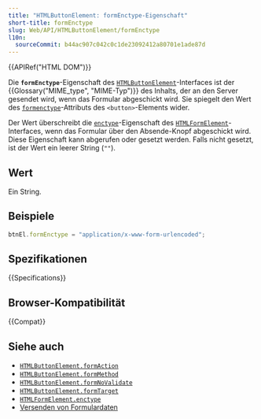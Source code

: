 ```yaml
---
title: "HTMLButtonElement: formEnctype-Eigenschaft"
short-title: formEnctype
slug: Web/API/HTMLButtonElement/formEnctype
l10n:
  sourceCommit: b44ac907c042c0c1de23092412a80701e1ade87d
---
```


{{APIRef("HTML DOM")}}

Die **`formEnctype`**-Eigenschaft des [`HTMLButtonElement`](/de/docs/Web/API/HTMLButtonElement)-Interfaces ist der {{Glossary("MIME_type", "MIME-Typ")}} des Inhalts, der an den Server gesendet wird, wenn das Formular abgeschickt wird. Sie spiegelt den Wert des [`formenctype`](/de/docs/Web/HTML/Element/button#formenctype)-Attributs des `<button>`-Elements wider.

Der Wert überschreibt die [`enctype`](/de/docs/Web/API/HTMLFormElement/enctype)-Eigenschaft des [`HTMLFormElement`](/de/docs/Web/API/HTMLFormElement)-Interfaces, wenn das Formular über den Absende-Knopf abgeschickt wird. Diese Eigenschaft kann abgerufen oder gesetzt werden. Falls nicht gesetzt, ist der Wert ein leerer String (`""`).

## Wert

Ein String.

## Beispiele

```js
btnEl.formEnctype = "application/x-www-form-urlencoded";
```

## Spezifikationen

{{Specifications}}

## Browser-Kompatibilität

{{Compat}}

## Siehe auch

- [`HTMLButtonElement.formAction`](/de/docs/Web/API/HTMLButtonElement/formAction)
- [`HTMLButtonElement.formMethod`](/de/docs/Web/API/HTMLButtonElement/formMethod)
- [`HTMLButtonElement.formNoValidate`](/de/docs/Web/API/HTMLButtonElement/formNoValidate)
- [`HTMLButtonElement.formTarget`](/de/docs/Web/API/HTMLButtonElement/formTarget)
- [`HTMLFormElement.enctype`](/de/docs/Web/API/HTMLFormElement/enctype)
- [Versenden von Formulardaten](/de/docs/Learn/Forms/Sending_and_retrieving_form_data)
